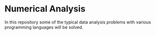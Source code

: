 # Numerical Analysis
In this repository some of the typical data analysis problems with various programming languages will be solved.
